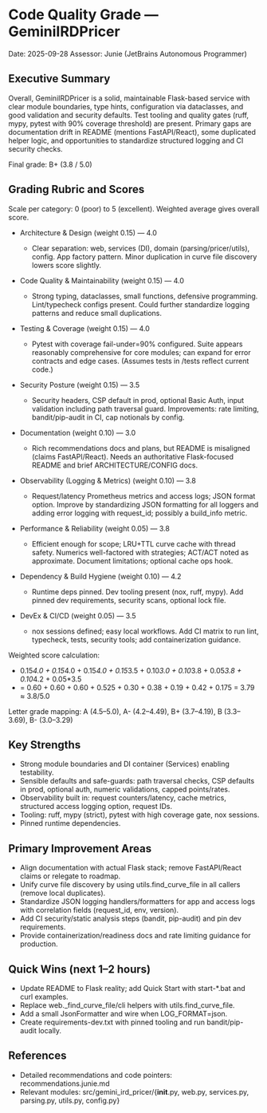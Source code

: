 # Code Quality Grade — GeminiIRDPricer

Date: 2025-09-28
Assessor: Junie (JetBrains Autonomous Programmer)


## Executive Summary
Overall, GeminiIRDPricer is a solid, maintainable Flask-based service with clear module boundaries, type hints, configuration via dataclasses, and good validation and security defaults. Test tooling and quality gates (ruff, mypy, pytest with 90% coverage threshold) are present. Primary gaps are documentation drift in README (mentions FastAPI/React), some duplicated helper logic, and opportunities to standardize structured logging and CI security checks.

Final grade: B+ (3.8 / 5.0)


## Grading Rubric and Scores
Scale per category: 0 (poor) to 5 (excellent). Weighted average gives overall score.

- Architecture & Design (weight 0.15) — 4.0
  - Clear separation: web, services (DI), domain (parsing/pricer/utils), config. App factory pattern. Minor duplication in curve file discovery lowers score slightly.

- Code Quality & Maintainability (weight 0.15) — 4.0
  - Strong typing, dataclasses, small functions, defensive programming. Lint/typecheck configs present. Could further standardize logging patterns and reduce small duplications.

- Testing & Coverage (weight 0.15) — 4.0
  - Pytest with coverage fail-under=90% configured. Suite appears reasonably comprehensive for core modules; can expand for error contracts and edge cases. (Assumes tests in /tests reflect current code.)

- Security Posture (weight 0.15) — 3.5
  - Security headers, CSP default in prod, optional Basic Auth, input validation including path traversal guard. Improvements: rate limiting, bandit/pip-audit in CI, cap notionals by config.

- Documentation (weight 0.10) — 3.0
  - Rich recommendations docs and plans, but README is misaligned (claims FastAPI/React). Needs an authoritative Flask-focused README and brief ARCHITECTURE/CONFIG docs.

- Observability (Logging & Metrics) (weight 0.10) — 3.8
  - Request/latency Prometheus metrics and access logs; JSON format option. Improve by standardizing JSON formatting for all loggers and adding error logging with request_id; possibly a build_info metric.

- Performance & Reliability (weight 0.05) — 3.8
  - Efficient enough for scope; LRU+TTL curve cache with thread safety. Numerics well-factored with strategies; ACT/ACT noted as approximate. Document limitations; optional cache ops hook.

- Dependency & Build Hygiene (weight 0.10) — 4.2
  - Runtime deps pinned. Dev tooling present (nox, ruff, mypy). Add pinned dev requirements, security scans, optional lock file.

- DevEx & CI/CD (weight 0.05) — 3.5
  - nox sessions defined; easy local workflows. Add CI matrix to run lint, typecheck, tests, security tools; add containerization guidance.

Weighted score calculation:
- 0.15*4.0 + 0.15*4.0 + 0.15*4.0 + 0.15*3.5 + 0.10*3.0 + 0.10*3.8 + 0.05*3.8 + 0.10*4.2 + 0.05*3.5
- = 0.60 + 0.60 + 0.60 + 0.525 + 0.30 + 0.38 + 0.19 + 0.42 + 0.175 = 3.79 ≈ 3.8/5.0

Letter grade mapping: A (4.5–5.0), A- (4.2–4.49), B+ (3.7–4.19), B (3.3–3.69), B- (3.0–3.29)


## Key Strengths
- Strong module boundaries and DI container (Services) enabling testability.
- Sensible defaults and safe-guards: path traversal checks, CSP defaults in prod, optional auth, numeric validations, capped points/rates.
- Observability built in: request counters/latency, cache metrics, structured access logging option, request IDs.
- Tooling: ruff, mypy (strict), pytest with high coverage gate, nox sessions.
- Pinned runtime dependencies.


## Primary Improvement Areas
- Align documentation with actual Flask stack; remove FastAPI/React claims or relegate to roadmap.
- Unify curve file discovery by using utils.find_curve_file in all callers (remove local duplicates).
- Standardize JSON logging handlers/formatters for app and access logs with correlation fields (request_id, env, version).
- Add CI security/static analysis steps (bandit, pip-audit) and pin dev requirements.
- Provide containerization/readiness docs and rate limiting guidance for production.


## Quick Wins (next 1–2 hours)
- Update README to Flask reality; add Quick Start with start-*.bat and curl examples.
- Replace web._find_curve_file/cli helpers with utils.find_curve_file.
- Add a small JsonFormatter and wire when LOG_FORMAT=json.
- Create requirements-dev.txt with pinned tooling and run bandit/pip-audit locally.


## References
- Detailed recommendations and code pointers: recommendations.junie.md
- Relevant modules: src/gemini_ird_pricer/{__init__.py, web.py, services.py, parsing.py, utils.py, config.py}
